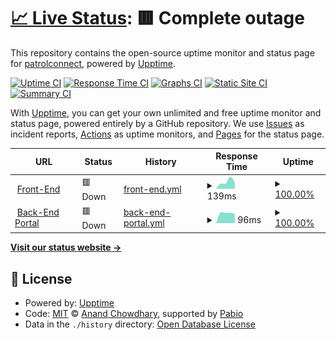 # [📈 Live Status](https://patrolconnect.github.io/upptime): <!--live status--> **🟥 Complete outage**

This repository contains the open-source uptime monitor and status page for [patrolconnect](https://patrolconnect.github.io/upptime), powered by [Upptime](https://github.com/upptime/upptime).

[![Uptime CI](https://github.com/patrolconnect/upptime/workflows/Uptime%20CI/badge.svg)](https://github.com/patrolconnect/upptime/actions?query=workflow%3A%22Uptime+CI%22)
[![Response Time CI](https://github.com/patrolconnect/upptime/workflows/Response%20Time%20CI/badge.svg)](https://github.com/patrolconnect/upptime/actions?query=workflow%3A%22Response+Time+CI%22)
[![Graphs CI](https://github.com/patrolconnect/upptime/workflows/Graphs%20CI/badge.svg)](https://github.com/patrolconnect/upptime/actions?query=workflow%3A%22Graphs+CI%22)
[![Static Site CI](https://github.com/patrolconnect/upptime/workflows/Static%20Site%20CI/badge.svg)](https://github.com/patrolconnect/upptime/actions?query=workflow%3A%22Static+Site+CI%22)
[![Summary CI](https://github.com/patrolconnect/upptime/workflows/Summary%20CI/badge.svg)](https://github.com/patrolconnect/upptime/actions?query=workflow%3A%22Summary+CI%22)

With [Upptime](https://upptime.js.org), you can get your own unlimited and free uptime monitor and status page, powered entirely by a GitHub repository. We use [Issues](https://github.com/patrolconnect/upptime/issues) as incident reports, [Actions](https://github.com/patrolconnect/upptime/actions) as uptime monitors, and [Pages](https://patrolconnect.github.io/upptime) for the status page.

<!--start: status pages-->
<!-- This summary is generated by Upptime (https://github.com/upptime/upptime) -->
<!-- Do not edit this manually, your changes will be overwritten -->
<!-- prettier-ignore -->
| URL | Status | History | Response Time | Uptime |
| --- | ------ | ------- | ------------- | ------ |
| <img alt="" src="https://icons.duckduckgo.com/ip3/info.patrol-connect.com.ico" height="13"> [Front-End](https://info.patrol-connect.com) | 🟥 Down | [front-end.yml](https://github.com/patrolconnect/upptime/commits/HEAD/history/front-end.yml) | <details><summary><img alt="Response time graph" src="./graphs/front-end/response-time-week.png" height="20"> 139ms</summary><br><a href="https://patrolconnect.github.io/upptime/history/front-end"><img alt="Response time 139" src="https://img.shields.io/endpoint?url=https%3A%2F%2Fraw.githubusercontent.com%2Fpatrolconnect%2Fupptime%2FHEAD%2Fapi%2Ffront-end%2Fresponse-time.json"></a><br><a href="https://patrolconnect.github.io/upptime/history/front-end"><img alt="24-hour response time 123" src="https://img.shields.io/endpoint?url=https%3A%2F%2Fraw.githubusercontent.com%2Fpatrolconnect%2Fupptime%2FHEAD%2Fapi%2Ffront-end%2Fresponse-time-day.json"></a><br><a href="https://patrolconnect.github.io/upptime/history/front-end"><img alt="7-day response time 139" src="https://img.shields.io/endpoint?url=https%3A%2F%2Fraw.githubusercontent.com%2Fpatrolconnect%2Fupptime%2FHEAD%2Fapi%2Ffront-end%2Fresponse-time-week.json"></a><br><a href="https://patrolconnect.github.io/upptime/history/front-end"><img alt="30-day response time 139" src="https://img.shields.io/endpoint?url=https%3A%2F%2Fraw.githubusercontent.com%2Fpatrolconnect%2Fupptime%2FHEAD%2Fapi%2Ffront-end%2Fresponse-time-month.json"></a><br><a href="https://patrolconnect.github.io/upptime/history/front-end"><img alt="1-year response time 139" src="https://img.shields.io/endpoint?url=https%3A%2F%2Fraw.githubusercontent.com%2Fpatrolconnect%2Fupptime%2FHEAD%2Fapi%2Ffront-end%2Fresponse-time-year.json"></a></details> | <details><summary><a href="https://patrolconnect.github.io/upptime/history/front-end">100.00%</a></summary><a href="https://patrolconnect.github.io/upptime/history/front-end"><img alt="All-time uptime 100.00%" src="https://img.shields.io/endpoint?url=https%3A%2F%2Fraw.githubusercontent.com%2Fpatrolconnect%2Fupptime%2FHEAD%2Fapi%2Ffront-end%2Fuptime.json"></a><br><a href="https://patrolconnect.github.io/upptime/history/front-end"><img alt="24-hour uptime 100.00%" src="https://img.shields.io/endpoint?url=https%3A%2F%2Fraw.githubusercontent.com%2Fpatrolconnect%2Fupptime%2FHEAD%2Fapi%2Ffront-end%2Fuptime-day.json"></a><br><a href="https://patrolconnect.github.io/upptime/history/front-end"><img alt="7-day uptime 100.00%" src="https://img.shields.io/endpoint?url=https%3A%2F%2Fraw.githubusercontent.com%2Fpatrolconnect%2Fupptime%2FHEAD%2Fapi%2Ffront-end%2Fuptime-week.json"></a><br><a href="https://patrolconnect.github.io/upptime/history/front-end"><img alt="30-day uptime 100.00%" src="https://img.shields.io/endpoint?url=https%3A%2F%2Fraw.githubusercontent.com%2Fpatrolconnect%2Fupptime%2FHEAD%2Fapi%2Ffront-end%2Fuptime-month.json"></a><br><a href="https://patrolconnect.github.io/upptime/history/front-end"><img alt="1-year uptime 100.00%" src="https://img.shields.io/endpoint?url=https%3A%2F%2Fraw.githubusercontent.com%2Fpatrolconnect%2Fupptime%2FHEAD%2Fapi%2Ffront-end%2Fuptime-year.json"></a></details>
| <img alt="" src="https://icons.duckduckgo.com/ip3/www.patrol-connect.com.ico" height="13"> [Back-End Portal](https://www.patrol-connect.com) | 🟥 Down | [back-end-portal.yml](https://github.com/patrolconnect/upptime/commits/HEAD/history/back-end-portal.yml) | <details><summary><img alt="Response time graph" src="./graphs/back-end-portal/response-time-week.png" height="20"> 96ms</summary><br><a href="https://patrolconnect.github.io/upptime/history/back-end-portal"><img alt="Response time 96" src="https://img.shields.io/endpoint?url=https%3A%2F%2Fraw.githubusercontent.com%2Fpatrolconnect%2Fupptime%2FHEAD%2Fapi%2Fback-end-portal%2Fresponse-time.json"></a><br><a href="https://patrolconnect.github.io/upptime/history/back-end-portal"><img alt="24-hour response time 87" src="https://img.shields.io/endpoint?url=https%3A%2F%2Fraw.githubusercontent.com%2Fpatrolconnect%2Fupptime%2FHEAD%2Fapi%2Fback-end-portal%2Fresponse-time-day.json"></a><br><a href="https://patrolconnect.github.io/upptime/history/back-end-portal"><img alt="7-day response time 96" src="https://img.shields.io/endpoint?url=https%3A%2F%2Fraw.githubusercontent.com%2Fpatrolconnect%2Fupptime%2FHEAD%2Fapi%2Fback-end-portal%2Fresponse-time-week.json"></a><br><a href="https://patrolconnect.github.io/upptime/history/back-end-portal"><img alt="30-day response time 96" src="https://img.shields.io/endpoint?url=https%3A%2F%2Fraw.githubusercontent.com%2Fpatrolconnect%2Fupptime%2FHEAD%2Fapi%2Fback-end-portal%2Fresponse-time-month.json"></a><br><a href="https://patrolconnect.github.io/upptime/history/back-end-portal"><img alt="1-year response time 96" src="https://img.shields.io/endpoint?url=https%3A%2F%2Fraw.githubusercontent.com%2Fpatrolconnect%2Fupptime%2FHEAD%2Fapi%2Fback-end-portal%2Fresponse-time-year.json"></a></details> | <details><summary><a href="https://patrolconnect.github.io/upptime/history/back-end-portal">100.00%</a></summary><a href="https://patrolconnect.github.io/upptime/history/back-end-portal"><img alt="All-time uptime 100.00%" src="https://img.shields.io/endpoint?url=https%3A%2F%2Fraw.githubusercontent.com%2Fpatrolconnect%2Fupptime%2FHEAD%2Fapi%2Fback-end-portal%2Fuptime.json"></a><br><a href="https://patrolconnect.github.io/upptime/history/back-end-portal"><img alt="24-hour uptime 100.00%" src="https://img.shields.io/endpoint?url=https%3A%2F%2Fraw.githubusercontent.com%2Fpatrolconnect%2Fupptime%2FHEAD%2Fapi%2Fback-end-portal%2Fuptime-day.json"></a><br><a href="https://patrolconnect.github.io/upptime/history/back-end-portal"><img alt="7-day uptime 100.00%" src="https://img.shields.io/endpoint?url=https%3A%2F%2Fraw.githubusercontent.com%2Fpatrolconnect%2Fupptime%2FHEAD%2Fapi%2Fback-end-portal%2Fuptime-week.json"></a><br><a href="https://patrolconnect.github.io/upptime/history/back-end-portal"><img alt="30-day uptime 100.00%" src="https://img.shields.io/endpoint?url=https%3A%2F%2Fraw.githubusercontent.com%2Fpatrolconnect%2Fupptime%2FHEAD%2Fapi%2Fback-end-portal%2Fuptime-month.json"></a><br><a href="https://patrolconnect.github.io/upptime/history/back-end-portal"><img alt="1-year uptime 100.00%" src="https://img.shields.io/endpoint?url=https%3A%2F%2Fraw.githubusercontent.com%2Fpatrolconnect%2Fupptime%2FHEAD%2Fapi%2Fback-end-portal%2Fuptime-year.json"></a></details>

<!--end: status pages-->

[**Visit our status website →**](https://patrolconnect.github.io/upptime)

## 📄 License

- Powered by: [Upptime](https://github.com/upptime/upptime)
- Code: [MIT](./LICENSE) © [Anand Chowdhary](https://anandchowdhary.com), supported by [Pabio](https://pabio.com)
- Data in the `./history` directory: [Open Database License](https://opendatacommons.org/licenses/odbl/1-0/)
